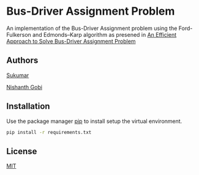 # Bus-Driver Assignment Problem

An implementation of the Bus-Driver Assignment problem using the Ford-Fulkerson and Edmonds–Karp algorithm as presened in [An Efficient Approach to Solve Bus-Driver Assignment Problem](https://github.com/sukumar1612/BDAP_DAA_project/blob/master/research_paper_used.pdf) 


## Authors

[Sukumar](https://github.com/sukumar1612)

[Nishanth Gobi](https://github.com/Nishanth-Gobi)


## Installation

Use the package manager [pip](https://pip.pypa.io/en/stable/) to install setup the virtual environment.

```bash
pip install -r requirements.txt
```

## License

[MIT](https://github.com/sukumar1612/BDAP_DAA_project/blob/master/LICENSE)
